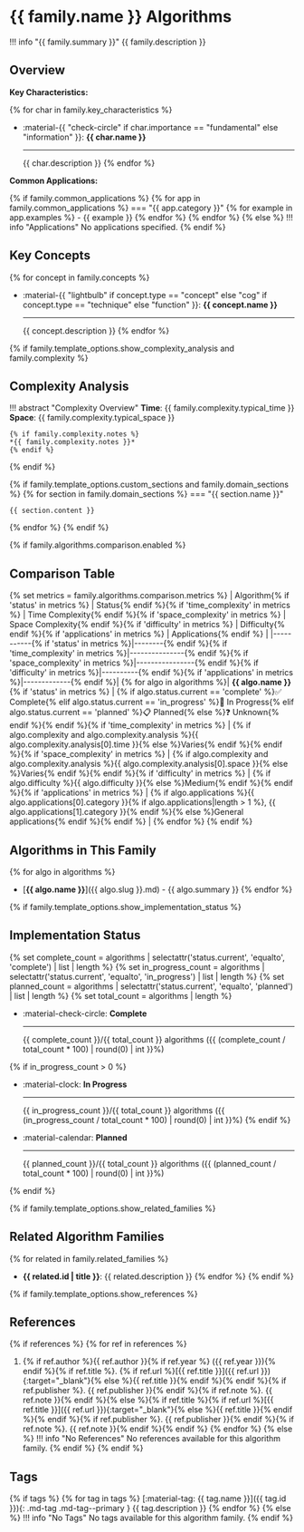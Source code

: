 # {{ family.name }} Algorithms

!!! info "{{ family.summary }}"
    {{ family.description }}

## Overview

**Key Characteristics:**

<div class="grid cards" markdown>

{% for char in family.key_characteristics %}
-   :material-{{ "check-circle" if char.importance == "fundamental" else "information" }}: **{{ char.name }}**

    ---

    {{ char.description }}
{% endfor %}

</div>

**Common Applications:**

{% if family.common_applications %}
{% for app in family.common_applications %}
=== "{{ app.category }}"
    {% for example in app.examples %}
    - {{ example }}
    {% endfor %}
{% endfor %}
{% else %}
!!! info "Applications"
    No applications specified.
{% endif %}

## Key Concepts

<div class="grid cards" markdown>

{% for concept in family.concepts %}
-   :material-{{ "lightbulb" if concept.type == "concept" else "cog" if concept.type == "technique" else "function" }}: **{{ concept.name }}**

    ---

    {{ concept.description }}
{% endfor %}

</div>

{% if family.template_options.show_complexity_analysis and family.complexity %}
## Complexity Analysis

!!! abstract "Complexity Overview"
    **Time**: {{ family.complexity.typical_time }}  
    **Space**: {{ family.complexity.typical_space }}
    
    {% if family.complexity.notes %}
    *{{ family.complexity.notes }}*
    {% endif %}
{% endif %}

{% if family.template_options.custom_sections and family.domain_sections %}
{% for section in family.domain_sections %}
=== "{{ section.name }}"

    {{ section.content }}

{% endfor %}
{% endif %}

{% if family.algorithms.comparison.enabled %}
## Comparison Table

{% set metrics = family.algorithms.comparison.metrics %}
| Algorithm{% if 'status' in metrics %} | Status{% endif %}{% if 'time_complexity' in metrics %} | Time Complexity{% endif %}{% if 'space_complexity' in metrics %} | Space Complexity{% endif %}{% if 'difficulty' in metrics %} | Difficulty{% endif %}{% if 'applications' in metrics %} | Applications{% endif %} |
|-----------{% if 'status' in metrics %}|--------{% endif %}{% if 'time_complexity' in metrics %}|---------------{% endif %}{% if 'space_complexity' in metrics %}|----------------{% endif %}{% if 'difficulty' in metrics %}|----------{% endif %}{% if 'applications' in metrics %}|-------------{% endif %}|
{% for algo in algorithms %}| **{{ algo.name }}**{% if 'status' in metrics %} | {% if algo.status.current == 'complete' %}✅ Complete{% elif algo.status.current == 'in_progress' %}🚧 In Progress{% elif algo.status.current == 'planned' %}📋 Planned{% else %}❓ Unknown{% endif %}{% endif %}{% if 'time_complexity' in metrics %} | {% if algo.complexity and algo.complexity.analysis %}{{ algo.complexity.analysis[0].time }}{% else %}Varies{% endif %}{% endif %}{% if 'space_complexity' in metrics %} | {% if algo.complexity and algo.complexity.analysis %}{{ algo.complexity.analysis[0].space }}{% else %}Varies{% endif %}{% endif %}{% if 'difficulty' in metrics %} | {% if algo.difficulty %}{{ algo.difficulty }}{% else %}Medium{% endif %}{% endif %}{% if 'applications' in metrics %} | {% if algo.applications %}{{ algo.applications[0].category }}{% if algo.applications|length > 1 %}, {{ algo.applications[1].category }}{% endif %}{% else %}General applications{% endif %}{% endif %} |
{% endfor %}
{% endif %}

## Algorithms in This Family

{% for algo in algorithms %}
- [**{{ algo.name }}**]({{ algo.slug }}.md) - {{ algo.summary }}
{% endfor %}

{% if family.template_options.show_implementation_status %}
## Implementation Status

{% set complete_count = algorithms | selectattr('status.current', 'equalto', 'complete') | list | length %}
{% set in_progress_count = algorithms | selectattr('status.current', 'equalto', 'in_progress') | list | length %}
{% set planned_count = algorithms | selectattr('status.current', 'equalto', 'planned') | list | length %}
{% set total_count = algorithms | length %}

<div class="grid cards" markdown>

-   :material-check-circle: **Complete**

    ---

    {{ complete_count }}/{{ total_count }} algorithms ({{ (complete_count / total_count * 100) | round(0) | int }}%)

{% if in_progress_count > 0 %}
-   :material-clock: **In Progress**

    ---

    {{ in_progress_count }}/{{ total_count }} algorithms ({{ (in_progress_count / total_count * 100) | round(0) | int }}%)
{% endif %}

-   :material-calendar: **Planned**

    ---

    {{ planned_count }}/{{ total_count }} algorithms ({{ (planned_count / total_count * 100) | round(0) | int }}%)

</div>
{% endif %}

{% if family.template_options.show_related_families %}
## Related Algorithm Families

{% for related in family.related_families %}
- **{{ related.id | title }}**: {{ related.description }}
{% endfor %}
{% endif %}

{% if family.template_options.show_references %}
## References

{% if references %}
{% for ref in references %}
1. {% if ref.author %}{{ ref.author }}{% if ref.year %} ({{ ref.year }}){% endif %}{% if ref.title %}. {% if ref.url %}[{{ ref.title }}]({{ ref.url }}){:target="_blank"}{% else %}{{ ref.title }}{% endif %}{% endif %}{% if ref.publisher %}. {{ ref.publisher }}{% endif %}{% if ref.note %}. {{ ref.note }}{% endif %}{% else %}{% if ref.title %}{% if ref.url %}[{{ ref.title }}]({{ ref.url }}){:target="_blank"}{% else %}{{ ref.title }}{% endif %}{% endif %}{% if ref.publisher %}. {{ ref.publisher }}{% endif %}{% if ref.note %}. {{ ref.note }}{% endif %}{% endif %}
{% endfor %}
{% else %}
!!! info "No References"
    No references available for this algorithm family.
{% endif %}
{% endif %}

## Tags

{% if tags %}
{% for tag in tags %}
[:material-tag: {{ tag.name }}]({{ tag.id }}){: .md-tag .md-tag--primary } {{ tag.description }}
{% endfor %}
{% else %}
!!! info "No Tags"
    No tags available for this algorithm family.
{% endif %}
